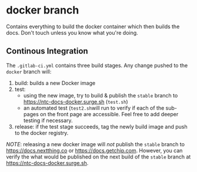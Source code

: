 # docker branch

Contains everything to build the docker container which then builds the docs.
Don't touch unless you know what you're doing.

## Continous Integration

The `.gitlab-ci.yml` contains three build stages. Any change pushed to the `docker` branch will:
1. build: builds a new Docker image
1. test:
    - using the new image, try to build & publish the `stable` branch to https://ntc-docs-docker.surge.sh (`test.sh`)
    - an automated test (`test2.sh`will run to verify if each of the sub-pages on the front page are accessible. Feel free to add deeper testing if necessary.
1. release: if the test stage succeeds, tag the newly build image and push to the docker registry.

_NOTE_: releasing a new docker image will *not* publish the `stable` branch to
https://docs.nextthing.co or https://docs.getchip.com. However, you can verify
the what would be published on the next build of the `stable` branch at
https://ntc-docs-docker.surge.sh.
